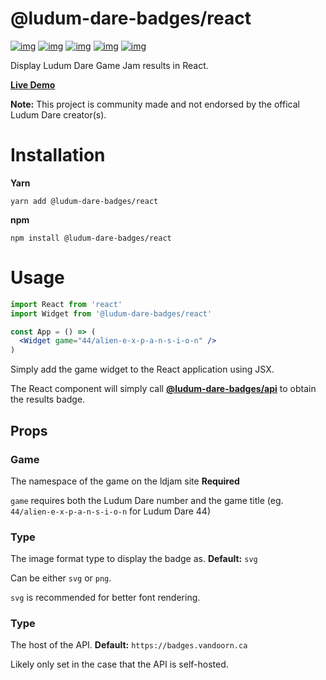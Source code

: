 # @ludum-dare-badges/react

[![img](https://github.com/woofers/ludum-dare-badges/workflows/build/badge.svg)](https://github.com/woofers/ludum-dare-badges/actions) [![img](https://david-dm.org/woofers/@ludum-dare-badges/react.svg)](https://www.npmjs.com/package/@ludum-dare-badges/react) [![img](https://img.shields.io/npm/v/@ludum-dare-badges/react.svg?color=success&label=npm%20package)](https://www.npmjs.com/package/@ludum-dare-badges/react) [![img](https://img.shields.io/npm/dt/@ludum-dare-badges/react.svg)](https://www.npmjs.com/package/@ludum-dare-badges/react) [![img](https://img.shields.io/npm/l/@ludum-dare-badges/react.svg)](https://github.com/woofers/ludum-dare-badges/blob/master/License.txt)

Display Ludum Dare Game Jam results in React.

**[Live Demo](https://badges.vandoorn.ca)**

**Note:** This project is community made and not endorsed by the offical Ludum Dare creator(s).


# Installation

**Yarn**

    yarn add @ludum-dare-badges/react

**npm**

    npm install @ludum-dare-badges/react


# Usage

```jsx
import React from 'react'
import Widget from '@ludum-dare-badges/react'

const App = () => (
  <Widget game="44/alien-e-x-p-a-n-s-i-o-n" />
)
```

Simply add the game widget to the React application using JSX.

The React component will simply call ****[@ludum-dare-badges/api](https://github.com/woofers/ludum-dare-badges/tree/master)****
to obtain the results badge.


## Props


### Game

The namespace of the game on the ldjam site **Required**

`game` requires both the Ludum Dare number and the game title (eg. `44/alien-e-x-p-a-n-s-i-o-n`  for Ludum Dare 44)


### Type

The image format type to display the badge as. **Default:** `svg`

Can be either `svg` or `png`.

`svg` is recommended for better font rendering.


### Type

The host of the API. **Default:** `https://badges.vandoorn.ca`

Likely only set in the case that the API is self-hosted.
